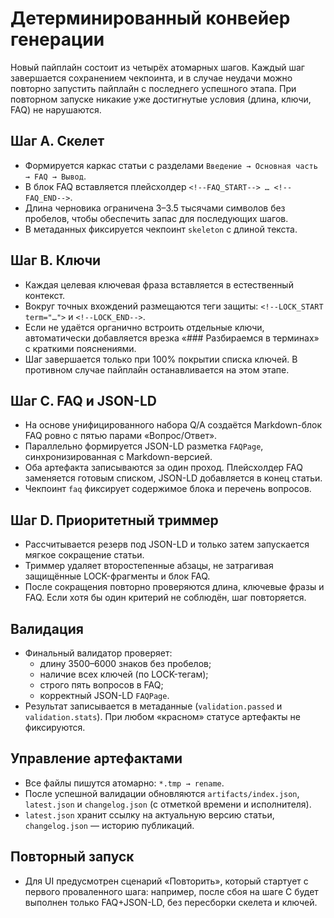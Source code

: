 # Детерминированный конвейер генерации

Новый пайплайн состоит из четырёх атомарных шагов. Каждый шаг завершается сохранением чекпоинта, и в случае неудачи можно повторно запустить пайплайн с последнего успешного этапа. При повторном запуске никакие уже достигнутые условия (длина, ключи, FAQ) не нарушаются.

## Шаг A. Скелет
* Формируется каркас статьи с разделами `Введение → Основная часть → FAQ → Вывод`.
* В блок FAQ вставляется плейсхолдер `<!--FAQ_START--> … <!--FAQ_END-->`.
* Длина черновика ограничена 3–3.5 тысячами символов без пробелов, чтобы обеспечить запас для последующих шагов.
* В метаданных фиксируется чекпоинт `skeleton` с длиной текста.

## Шаг B. Ключи
* Каждая целевая ключевая фраза вставляется в естественный контекст.
* Вокруг точных вхождений размещаются теги защиты: `<!--LOCK_START term="…">` и `<!--LOCK_END-->`.
* Если не удаётся органично встроить отдельные ключи, автоматически добавляется врезка «### Разбираемся в терминах» с краткими пояснениями.
* Шаг завершается только при 100% покрытии списка ключей. В противном случае пайплайн останавливается на этом этапе.

## Шаг C. FAQ и JSON-LD
* На основе унифицированного набора Q/A создаётся Markdown-блок FAQ ровно с пятью парами «Вопрос/Ответ».
* Параллельно формируется JSON-LD разметка `FAQPage`, синхронизированная с Markdown-версией.
* Оба артефакта записываются за один проход. Плейсхолдер FAQ заменяется готовым списком, JSON-LD добавляется в конец статьи.
* Чекпоинт `faq` фиксирует содержимое блока и перечень вопросов.

## Шаг D. Приоритетный триммер
* Рассчитывается резерв под JSON-LD и только затем запускается мягкое сокращение статьи.
* Триммер удаляет второстепенные абзацы, не затрагивая защищённые LOCK-фрагменты и блок FAQ.
* После сокращения повторно проверяются длина, ключевые фразы и FAQ. Если хотя бы один критерий не соблюдён, шаг повторяется.

## Валидация
* Финальный валидатор проверяет:
  * длину 3500–6000 знаков без пробелов;
  * наличие всех ключей (по LOCK-тегам);
  * строго пять вопросов в FAQ;
  * корректный JSON-LD `FAQPage`.
* Результат записывается в метаданные (`validation.passed` и `validation.stats`). При любом «красном» статусе артефакты не фиксируются.

## Управление артефактами
* Все файлы пишутся атомарно: `*.tmp → rename`.
* После успешной валидации обновляются `artifacts/index.json`, `latest.json` и `changelog.json` (с отметкой времени и исполнителя).
* `latest.json` хранит ссылку на актуальную версию статьи, `changelog.json` — историю публикаций.

## Повторный запуск
* Для UI предусмотрен сценарий «Повторить», который стартует с первого проваленного шага: например, после сбоя на шаге C будет выполнен только FAQ+JSON-LD, без пересборки скелета и ключей.
